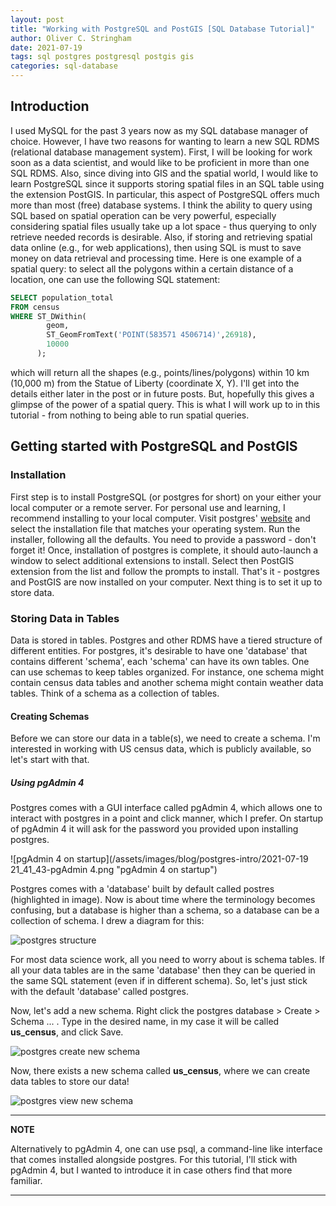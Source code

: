 ```yaml
---
layout: post
title: "Working with PostgreSQL and PostGIS [SQL Database Tutorial]"
author: Oliver C. Stringham
date: 2021-07-19
tags: sql postgres postgresql postgis gis
categories: sql-database
---
```


## Introduction

I used MySQL for the past 3 years now as my SQL database manager of choice. However, I have two reasons for wanting to learn a new SQL RDMS (relational database management system). First, I will be looking for work soon as a data scientist, and would like to be proficient in more than one SQL RDMS. Also, since diving into GIS and the spatial world, I would like to learn PostgreSQL since it supports  storing spatial files in an SQL table using the extension PostGIS. In particular, this aspect of PostgreSQL offers much more than most (free) database systems. I think the ability to query using SQL based on spatial operation can be very powerful, especially considering spatial files usually take up a lot space - thus querying to only retrieve needed records is desirable. Also, if storing and retrieving spatial data online (e.g., for web applications), then using SQL is must to save money on data retrieval and processing time. Here is one example of a spatial query: to select all the polygons within a certain distance of a location, one can use the following SQL statement:

~~~~sql
SELECT population_total
FROM census
WHERE ST_DWithin(
        geom,
        ST_GeomFromText('POINT(583571 4506714)',26918),
        10000
      );
~~~~

which will return all the shapes (e.g., points/lines/polygons) within 10 km (10,000 m) from the Statue of Liberty (coordinate X, Y). I'll get into the details either later in the post or in future posts. But, hopefully this gives a glimpse of the power of a spatial query. This is what I will work up to in this tutorial - from nothing to being able to run spatial queries.

<!--more-->

## Getting started with PostgreSQL and PostGIS

### Installation

First step is to install PostgreSQL (or postgres for short) on your either your local computer or a remote server. For personal use and learning, I recommend installing to your local computer. Visit postgres' [website](https://www.postgresql.org/download/) and select the installation file that matches your operating system. Run the installer, following all the defaults. You need to provide a password - don't forget it! Once, installation of postgres is complete, it should auto-launch a window to select additional extensions to install. Select then PostGIS extension from the list and follow the prompts to install. That's it - postgres and PostGIS are now installed on your computer. Next thing is to set it up to store data.

### Storing Data in Tables

Data is stored in tables. Postgres and other RDMS have a tiered structure of different entities. For postgres, it's desirable to have one 'database' that contains different 'schema', each 'schema' can have its own tables. One can use schemas to keep tables organized. For instance, one schema might contain census data tables and another schema might contain weather data tables. Think of a schema as a collection of tables.

#### Creating Schemas

Before we can store our data in a table(s), we need to create a schema. I'm interested in working with US census data, which is publicly available, so let's start with that.

##### Using pgAdmin 4

 Postgres comes with a GUI interface called pgAdmin 4, which allows one to interact with postgres in a point and click manner, which I prefer. On startup of pgAdmin 4 it will ask for the password you provided upon installing postgres. 

![pgAdmin 4 on startup](/assets/images/blog/postgres-intro/2021-07-19 21_41_43-pgAdmin 4.png "pgAdmin 4 on startup")

Postgres comes with a 'database' built by default called postres (highlighted in image). Now is about time where the terminology becomes confusing, but a database is higher than a schema, so a database can be a collection of schema. I drew a diagram for this: 

![postgres structure](/assets/images/blog/postgres-intro/db-schema-table.png "postgres structure")

For most data science work, all you need to worry about is schema tables. If all your data tables are in the same 'database' then they can be queried in the same SQL statement (even if in different schema). So, let's just stick with the default 'database' called postgres. 

Now, let's add a new schema. Right click the postgres database > Create > Schema ... . Type in the desired name, in my case it will be called __us_census__, and click Save. 

![postgres create new schema](/assets/images/blog/postgres-intro/pgAdmin-create-schema.png "postgres create new schema")

Now, there exists a new schema called __us_census__, where we can create data tables to store our data!

![postgres view new schema](/assets/images/blog/postgres-intro/pgAdmin-new-schema.png "postgres view new schema")

---
**NOTE**

Alternatively to pgAdmin 4, one can use psql, a command-line like interface that comes installed alongside postgres. For this tutorial, I'll stick with pgAdmin 4, but I wanted to introduce it in case others find that more familiar. 

---



